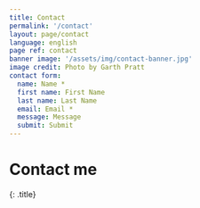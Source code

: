 ```yaml
---
title: Contact
permalink: '/contact'
layout: page/contact
language: english
page ref: contact
banner image: '/assets/img/contact-banner.jpg'
image credit: Photo by Garth Pratt
contact form:
  name: Name *
  first name: First Name
  last name: Last Name
  email: Email *
  message: Message
  submit: Submit
---
```


# Contact me
{: .title}
